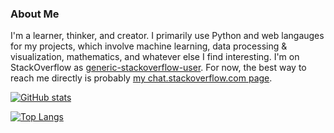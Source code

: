 ### About Me

I'm a learner, thinker, and creator. I primarily use Python and web langauges for my projects, which involve machine learning, data processing & visualization, mathematics, and whatever else I find interesting. I'm on StackOverflow as [generic-stackoverflow-user](https://stackoverflow.com/users/10940584/generic-stackoverflow-user). For now, the best way to reach me directly is probably [my chat.stackoverflow.com page](https://chat.stackoverflow.com/users/10940584/generic-stackoverflow-user).

[![GitHub stats](https://github-readme-stats.vercel.app/api?username=generic-github-user&theme=radical&include_all_commits=True&show_icons=True)](https://github.com/anuraghazra/github-readme-stats)

[![Top Langs](https://github-readme-stats.vercel.app/api/top-langs/?username=generic-github-user&theme=radical)](https://github.com/anuraghazra/github-readme-stats)

<!-- ![Profile views](https://komarev.com/ghpvc/?username=generic-github-user&color=blue) -->


<!--
**generic-github-user/generic-github-user** is a ✨ _special_ ✨ repository because its `README.md` (this file) appears on your GitHub profile.

Here are some ideas to get you started:

- 🔭 I’m currently working on ...
- 🌱 I’m currently learning ...
- 👯 I’m looking to collaborate on ...
- 🤔 I’m looking for help with ...
- 💬 Ask me about ...
- 📫 How to reach me: ...
- 😄 Pronouns: ...
- ⚡ Fun fact: ...
-->
